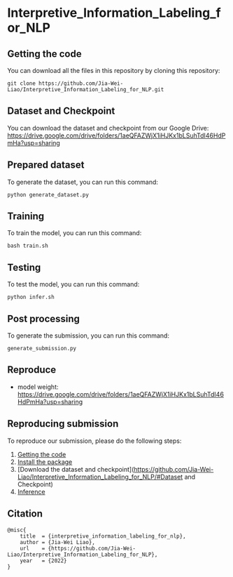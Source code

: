 # Interpretive_Information_Labeling_for_NLP

## Getting the code
You can download all the files in this repository by cloning this repository:  
```
git clone https://github.com/Jia-Wei-Liao/Interpretive_Information_Labeling_for_NLP.git
```


## Dataset and Checkpoint
You can download the dataset and checkpoint from our Google Drive:
https://drive.google.com/drive/folders/1aeQFAZWjX1iHJKx1bLSuhTdI46HdPmHa?usp=sharing


## Prepared dataset
To generate the dataset, you can run this command:
```
python generate_dataset.py
```


## Training
To train the model, you can run this command:
```
bash train.sh
```


## Testing
To test the model, you can run this command:
```
python infer.sh
```


## Post processing
To generate the submission, you can run this command:
```
generate_submission.py
```

## Reproduce
- model weight:
https://drive.google.com/drive/folders/1aeQFAZWjX1iHJKx1bLSuhTdI46HdPmHa?usp=sharing

## Reproducing submission
To reproduce our submission, please do the following steps:
1. [Getting the code](https://github.com/Jia-Wei-Liao/Interpretive_Information_Labeling_for_NLP/#Getting-the-code)
2. [Install the package](https://github.com/Jia-Wei-Liao/Interpretive_Information_Labeling_for_NLP/blob/main/requirements.txt)
3. [Download the dataset and checkpoint](https://github.com/Jia-Wei-Liao/Interpretive_Information_Labeling_for_NLP/#Dataset and Checkpoint)
4. [Inference](https://github.com/Jia-Wei-Liao/Interpretive_Information_Labeling_for_NLP/#Inference)



## Citation
```
@misc{
    title  = {interpretive_information_labeling_for_nlp},
    author = {Jia-Wei Liao},
    url    = {https://github.com/Jia-Wei-Liao/Interpretive_Information_Labeling_for_NLP},
    year   = {2022}
}
```
